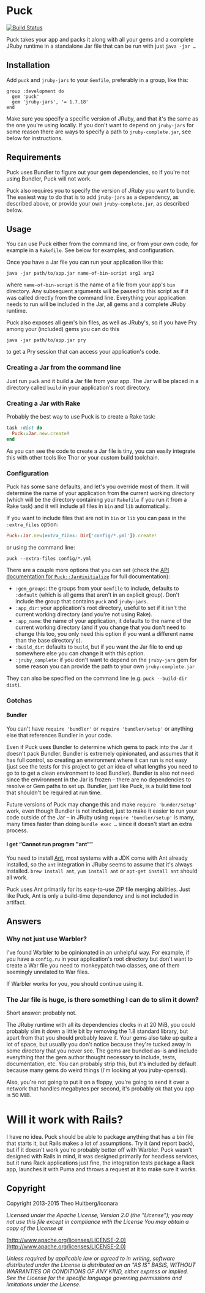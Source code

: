 # Puck

[![Build Status](https://travis-ci.org/iconara/puck.png?branch=master)](https://travis-ci.org/iconara/puck)

Puck takes your app and packs it along with all your gems and a complete JRuby runtime in a standalone Jar file that can be run with just `java -jar …`

## Installation

Add `puck` and `jruby-jars` to your `Gemfile`, preferably in a group, like this:

    group :development do
      gem 'puck'
      gem 'jruby-jars', '= 1.7.18'
    end

Make sure you specify a specific version of JRuby, and that it's the same as the one you're using locally. If you don't want to depend on `jruby-jars` for some reason there are ways to specify a path to `jruby-complete.jar`, see below for instructions.

## Requirements

Puck uses Bundler to figure out your gem dependencies, so if you're not using Bundler, Puck will not work.

Puck also requires you to specify the version of JRuby you want to bundle. The easiest way to do that is to add `jruby-jars` as a dependency, as described above, or provide your own `jruby-complete.jar`, as described below.

## Usage

You can use Puck either from the command line, or from your own code, for example in a `Rakefile`. See below for examples, and configuration.

Once you have a Jar file you can run your application like this:

    java -jar path/to/app.jar name-of-bin-script arg1 arg2

where `name-of-bin-script` is the name of a file from your app's `bin` directory. Any subsequent arguments will be passed to this script as if it was called directly from the command line. Everything your application needs to run will be included in the Jar, all gems and a complete JRuby runtime.

Puck also exposes all gem's bin files, as well as JRuby's, so if you have Pry among your (included) gems you can do this

    java -jar path/to/app.jar pry

to get a Pry session that can access your application's code.

### Creating a Jar from the command line

Just run `puck` and it build a Jar file from your app. The Jar will be placed in a directory called `build` in your application's root directory.

### Creating a Jar with Rake

Probably the best way to use Puck is to create a Rake task:

```ruby
task :dist do
  Puck::Jar.new.create!
end
```

As you can see the code to create a Jar file is tiny, you can easily integrate this with other tools like Thor or your custom build toolchain.

### Configuration

Puck has some sane defaults, and let's you override most of them. It will determine the name of your application from the current working directory (which will be the directory containing your `Rakefile` if you run it from a Rake task) and it will include all files in `bin` and `lib` automatically.

If you want to include files that are not in `bin` or `lib` you can pass in the `:extra_files` option:

```ruby
Puck::Jar.new(extra_files: Dir['config/*.yml']).create!
```

or using the command line:

```
puck --extra-files config/*.yml
```

There are a couple more options that you can set (check the [API documentation for `Puck::Jar#initialize`](http://rubydoc.info/github/iconara/puck/master/Puck/Jar#initialize-instance_method) for full documentation):

* `:gem_groups`: the groups from your `Gemfile` to include, defaults to `:default` (which is all gems that aren't in an explicit group). Don't include the group that contains `puck` and `jruby-jars`.
* `:app_dir`: your application's root directory, useful to set if it isn't the current working directory (and you're not using Rake).
* `:app_name`: the name of your application, it defaults to the name of the current working directory (and if you change that you don't need to change this too, you only need this option if you want a different name than the base directory's).
* `:build_dir`: defaults to `build`, but if you want the Jar file to end up somewhere else you can change it with this option.
* `:jruby_complete`: if you don't want to depend on the `jruby-jars` gem for some reason you can provide the path to your own `jruby-complete.jar`

They can also be specified on the command line (e.g. `puck --build-dir dist`).

### Gotchas

#### Bundler

You can't have `require 'bundler'` or `require 'bundler/setup'` or anything else that references Bundler in your code.

Even if Puck uses Bundler to determine which gems to pack into the Jar it doesn't pack Bundler. Bundler is extremely opinionated, and assumes that it has full control, so creating an environment where it can run is not easy (just see the tests for this project to get an idea of what lengths you need to go to to get a clean environment to load Bundler). Bundler is also not need since the environment in the Jar is frozen – there are no dependencies to resolve or Gem paths to set up. Bundler, just like Puck, is a build time tool that shouldn't be required at run time.

Future versions of Puck may change this and make `require 'bunder/setup'` work, even though Bundler is not included, just to make it easier to run your code outside of the Jar – in JRuby using `require 'bundler/setup'` is many, many times faster than doing `bundle exec …` since it doesn't start an extra process.

#### I get “Cannot run program "ant"”

You need to install [Ant](http://ant.apache.org/), most systems with a JDK come with Ant already installed, so the `ant` integration in JRuby seems to assume that it's always installed. `brew install ant`, `yum install ant` or `apt-get install ant` should all work.

Puck uses Ant primarily for its easy-to-use ZIP file merging abilities. Just like Puck, Ant is only a build-time dependency and is not included in artifact.

## Answers

### Why not just use Warbler?

I've found Warbler to be opinionated in an unhelpful way. For example, if you have a `config.ru` in your application's root directory but don't want to create a War file you need to monkeypatch two classes, one of them seemingly unrelated to War files.

If Warbler works for you, you should continue using it.

### The Jar file is huge, is there something I can do to slim it down?

Short answer: probably not.

The JRuby runtime with all its dependencies clocks in at 20 MiB, you could probably slim it down a little bit by removing the 1.8 standard library, but apart from that you should probably leave it. Your gems also take up quite a lot of space, but usually you don't notice because they're tucked away in some directory that you never see. The gems are bundled as-is and include everything that the gem author thought necessary to include, tests, documentation, etc. You can probably strip this, but it's included by default because many gems do weird things (I'm looking at you jruby-openssl).

Also, you're not going to put it on a floppy, you're going to send it over a network that handles megabytes per second, it's probably ok that you app is 50 MiB.

# Will it work with Rails?

I have no idea. Puck should be able to package anything that has a bin file that starts it, but Rails makes a lot of assumptions. Try it (and report back), but if it doesn't work you're probably better off with Warbler. Puck wasn't designed with Rails in mind, it was designed primarily for headless services, but it runs Rack applications just fine, the integration tests package a Rack app, launches it with Puma and throws a request at it to make sure it works.

## Copyright

Copyright 2013-2015 Theo Hultberg/Iconara

_Licensed under the Apache License, Version 2.0 (the "License"); you may not use this file except in compliance with the License You may obtain a copy of the License at_

[http://www.apache.org/licenses/LICENSE-2.0](http://www.apache.org/licenses/LICENSE-2.0)

_Unless required by applicable law or agreed to in writing, software distributed under the License is distributed on an "AS IS" BASIS, WITHOUT WARRANTIES OR CONDITIONS OF ANY KIND, either express or implied. See the License for the specific language governing permissions and limitations under the License._
